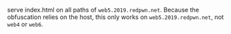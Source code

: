 serve index.html on all paths of `web5.2019.redpwn.net`. Because the obfuscation relies on the host, this only works on `web5.2019.redpwn.net`, not `web4` or `web6`.
